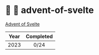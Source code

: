 # 🎄 🔶 advent-of-svelte

[Advent of Svelte](https://advent.sveltesociety.dev/)

| Year | Completed |
| :--: | :-------: |
| 2023 |   0/24    |
